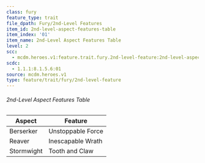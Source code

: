 ```yaml
---
class: fury
feature_type: trait
file_dpath: Fury/2nd-Level Features
item_id: 2nd-level-aspect-features-table
item_index: '01'
item_name: 2nd-Level Aspect Features Table
level: 2
scc:
  - mcdm.heroes.v1:feature.trait.fury.2nd-level-feature:2nd-level-aspect-features-table
scdc:
  - 1.1.1:8.1.5.6:01
source: mcdm.heroes.v1
type: feature/trait/fury/2nd-level-feature
---
```


###### 2nd-Level Aspect Features Table

| Aspect     | Feature           |
| ---------- | ----------------- |
| Berserker  | Unstoppable Force |
| Reaver     | Inescapable Wrath |
| Stormwight | Tooth and Claw    |
